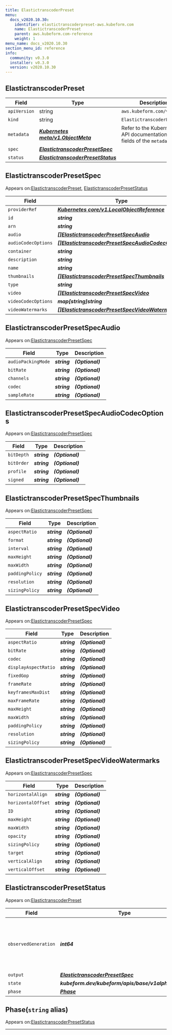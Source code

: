 ```yaml
---
title: ElastictranscoderPreset
menu:
  docs_v2020.10.30:
    identifier: elastictranscoderpreset-aws.kubeform.com
    name: ElastictranscoderPreset
    parent: aws.kubeform.com-reference
    weight: 1
menu_name: docs_v2020.10.30
section_menu_id: reference
info:
  community: v0.3.0
  installer: v0.3.0
  version: v2020.10.30
---
```


## ElastictranscoderPreset
| Field | Type | Description |
| ------ | ----- | ----------- |
| `apiVersion` | string | `aws.kubeform.com/v1alpha1` |
|    `kind` | string | `ElastictranscoderPreset` |
| `metadata` | ***[Kubernetes meta/v1.ObjectMeta](https://v1-18.docs.kubernetes.io/docs/reference/generated/kubernetes-api/v1.18/#objectmeta-v1-meta)***|Refer to the Kubernetes API documentation for the fields of the `metadata` field.|
| `spec` | ***[ElastictranscoderPresetSpec](#elastictranscoderpresetspec)***||
| `status` | ***[ElastictranscoderPresetStatus](#elastictranscoderpresetstatus)***||
## ElastictranscoderPresetSpec

Appears on:[ElastictranscoderPreset](#elastictranscoderpreset), [ElastictranscoderPresetStatus](#elastictranscoderpresetstatus)

| Field | Type | Description |
| ------ | ----- | ----------- |
| `providerRef` | ***[Kubernetes core/v1.LocalObjectReference](https://v1-18.docs.kubernetes.io/docs/reference/generated/kubernetes-api/v1.18/#localobjectreference-v1-core)***||
| `id` | ***string***||
| `arn` | ***string***| ***(Optional)*** |
| `audio` | ***[[]ElastictranscoderPresetSpecAudio](#elastictranscoderpresetspecaudio)***| ***(Optional)*** |
| `audioCodecOptions` | ***[[]ElastictranscoderPresetSpecAudioCodecOptions](#elastictranscoderpresetspecaudiocodecoptions)***| ***(Optional)*** |
| `container` | ***string***||
| `description` | ***string***| ***(Optional)*** |
| `name` | ***string***| ***(Optional)*** |
| `thumbnails` | ***[[]ElastictranscoderPresetSpecThumbnails](#elastictranscoderpresetspecthumbnails)***| ***(Optional)*** |
| `type` | ***string***| ***(Optional)*** |
| `video` | ***[[]ElastictranscoderPresetSpecVideo](#elastictranscoderpresetspecvideo)***| ***(Optional)*** |
| `videoCodecOptions` | ***map[string]string***| ***(Optional)*** |
| `videoWatermarks` | ***[[]ElastictranscoderPresetSpecVideoWatermarks](#elastictranscoderpresetspecvideowatermarks)***| ***(Optional)*** |
## ElastictranscoderPresetSpecAudio

Appears on:[ElastictranscoderPresetSpec](#elastictranscoderpresetspec)

| Field | Type | Description |
| ------ | ----- | ----------- |
| `audioPackingMode` | ***string***| ***(Optional)*** |
| `bitRate` | ***string***| ***(Optional)*** |
| `channels` | ***string***| ***(Optional)*** |
| `codec` | ***string***| ***(Optional)*** |
| `sampleRate` | ***string***| ***(Optional)*** |
## ElastictranscoderPresetSpecAudioCodecOptions

Appears on:[ElastictranscoderPresetSpec](#elastictranscoderpresetspec)

| Field | Type | Description |
| ------ | ----- | ----------- |
| `bitDepth` | ***string***| ***(Optional)*** |
| `bitOrder` | ***string***| ***(Optional)*** |
| `profile` | ***string***| ***(Optional)*** |
| `signed` | ***string***| ***(Optional)*** |
## ElastictranscoderPresetSpecThumbnails

Appears on:[ElastictranscoderPresetSpec](#elastictranscoderpresetspec)

| Field | Type | Description |
| ------ | ----- | ----------- |
| `aspectRatio` | ***string***| ***(Optional)*** |
| `format` | ***string***| ***(Optional)*** |
| `interval` | ***string***| ***(Optional)*** |
| `maxHeight` | ***string***| ***(Optional)*** |
| `maxWidth` | ***string***| ***(Optional)*** |
| `paddingPolicy` | ***string***| ***(Optional)*** |
| `resolution` | ***string***| ***(Optional)*** |
| `sizingPolicy` | ***string***| ***(Optional)*** |
## ElastictranscoderPresetSpecVideo

Appears on:[ElastictranscoderPresetSpec](#elastictranscoderpresetspec)

| Field | Type | Description |
| ------ | ----- | ----------- |
| `aspectRatio` | ***string***| ***(Optional)*** |
| `bitRate` | ***string***| ***(Optional)*** |
| `codec` | ***string***| ***(Optional)*** |
| `displayAspectRatio` | ***string***| ***(Optional)*** |
| `fixedGop` | ***string***| ***(Optional)*** |
| `frameRate` | ***string***| ***(Optional)*** |
| `keyframesMaxDist` | ***string***| ***(Optional)*** |
| `maxFrameRate` | ***string***| ***(Optional)*** |
| `maxHeight` | ***string***| ***(Optional)*** |
| `maxWidth` | ***string***| ***(Optional)*** |
| `paddingPolicy` | ***string***| ***(Optional)*** |
| `resolution` | ***string***| ***(Optional)*** |
| `sizingPolicy` | ***string***| ***(Optional)*** |
## ElastictranscoderPresetSpecVideoWatermarks

Appears on:[ElastictranscoderPresetSpec](#elastictranscoderpresetspec)

| Field | Type | Description |
| ------ | ----- | ----------- |
| `horizontalAlign` | ***string***| ***(Optional)*** |
| `horizontalOffset` | ***string***| ***(Optional)*** |
| `ID` | ***string***| ***(Optional)*** |
| `maxHeight` | ***string***| ***(Optional)*** |
| `maxWidth` | ***string***| ***(Optional)*** |
| `opacity` | ***string***| ***(Optional)*** |
| `sizingPolicy` | ***string***| ***(Optional)*** |
| `target` | ***string***| ***(Optional)*** |
| `verticalAlign` | ***string***| ***(Optional)*** |
| `verticalOffset` | ***string***| ***(Optional)*** |
## ElastictranscoderPresetStatus

Appears on:[ElastictranscoderPreset](#elastictranscoderpreset)

| Field | Type | Description |
| ------ | ----- | ----------- |
| `observedGeneration` | ***int64***| ***(Optional)*** Resource generation, which is updated on mutation by the API Server.|
| `output` | ***[ElastictranscoderPresetSpec](#elastictranscoderpresetspec)***| ***(Optional)*** |
| `state` | ***kubeform.dev/kubeform/apis/base/v1alpha1.State***| ***(Optional)*** |
| `phase` | ***[Phase](#phase)***| ***(Optional)*** |
## Phase(`string` alias)

Appears on:[ElastictranscoderPresetStatus](#elastictranscoderpresetstatus)

---
